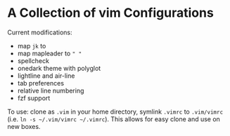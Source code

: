 # A Collection of vim Configurations

Current modifications:

* map `jk` to <ESC>
* map mapleader to `" "`
* spellcheck
* onedark theme with polyglot
* lightline and air-line
* tab preferences
* relative line numbering
* fzf support

To use: clone as `.vim` in your home directory, symlink `.vimrc` to `.vim/vimrc` (i.e. `ln -s ~/.vim/vimrc ~/.vimrc`). 
This allows for easy clone and use on new boxes.
